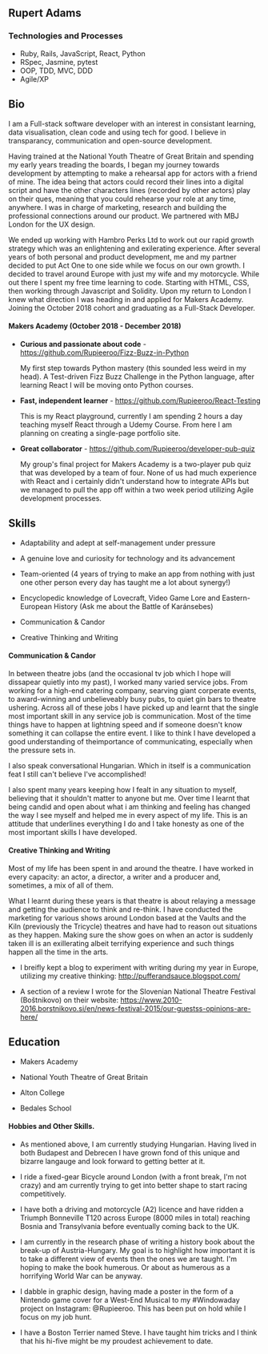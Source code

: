 ## Rupert Adams

### Technologies and Processes

- Ruby, Rails, JavaScript, React, Python
- RSpec, Jasmine, pytest
- OOP, TDD, MVC, DDD
- Agile/XP

## Bio

I am a Full-stack software developer with an interest in consistant learning, data visualisation, clean code and using tech for good. I believe in transparancy, communication and open-source development.

Having trained at the National Youth Theatre of Great Britain and spending my early years treading the boards, I began my journey towards development by attempting to make a rehearsal app for actors with a friend of mine. The idea being that actors could record their lines into a digital script and have the other characters lines (recorded by other actors) play on their ques, meaning that you could rehearse your role at any time, anywhere. I was in charge of marketing, research and building the professional connections around our product. We partnered with MBJ London for the UX design.

We ended up working with Hambro Perks Ltd to work out our rapid growth strategy which was an enlightening and exilerating experience. After several years of both personal and product development, me and my partner decided to put Act One to one side while we focus on our own growth. I decided to travel around Europe with just my wife and my motorcycle. While out there I spent my free time learning to code. Starting with HTML, CSS, then working through Javascript and Solidity. Upon my return to London I knew what direction I was heading in and applied for Makers Academy. Joining the October 2018 cohort and graduating as a Full-Stack Developer.

#### Makers Academy (October 2018 - December 2018)

- **Curious and passionate about code** - https://github.com/Rupieeroo/Fizz-Buzz-in-Python

  My first step towards Python mastery (this sounded less weird in my head). A Test-driven Fizz Buzz Challenge in the Python     language, after learning React I will be moving onto Python courses.

- **Fast, independent learner** - https://github.com/Rupieeroo/React-Testing
 
  This is my React playground, currently I am spending 2 hours a day teaching myself React through a Udemy Course. From here I   am planning on creating a single-page portfolio site. 
  
- **Great collaborator** - https://github.com/Rupieeroo/developer-pub-quiz

  My group's final project for Makers Academy is a two-player pub quiz that was developed by a team of four. None of us had     much experience with React and i certainly didn't understand how to integrate APIs but we managed to pull the app off within   a two week period utilizing Agile development processes.

## Skills

- Adaptability and adept at self-management under pressure 

- A genuine love and curiosity for technology and its advancement

- Team-oriented (4 years of trying to make an app from nothing with just one other person every day has taught me a lot about synergy!)

- Encyclopedic knowledge of Lovecraft, Video Game Lore and Eastern-European History (Ask me about the Battle of Karánsebes)

- Communication & Candor

- Creative Thinking and Writing

#### Communication & Candor

In between theatre jobs (and the occasional tv job which I hope will dissapear quietly into my past), I worked many varied service jobs. From working for a high-end catering company, searving giant corperate events, to award-winning and unbelieveably busy pubs, to quiet gin bars to theatre ushering. Across all of these jobs I have picked up and learnt that the single most important skill in any service job is communication. Most of the time things have to happen at lightning speed and if someone doesn't know something it can collapse the entire event. I like to think I have developed a good understanding of theimportance of communicating, especially when the pressure sets in.

I also speak conversational Hungarian. Which in itself is a communication feat I still can't believe I've accomplished!

I also spent many years keeping how I fealt in any situation to myself, believing that it shouldn't matter to anyone but me. Over time I learnt that being candid and open about what i am thinking and feeling has changed the way I see myself and helped me in every aspect of my life. This is an attitude that underlines everything I do and I take honesty as one of the most important skills I have developed.

#### Creative Thinking and Writing

Most of my life has been spent in and around the theatre. I have worked in every capacity: an actor, a director, a writer and a producer and, sometimes, a mix of all of them. 

What I learnt during these years is that theatre is about relaying a message and getting the audience to think and re-think. I have conducted the marketing for various shows around London based at the Vaults and the Kiln (previously the Tricycle) theatres and have had to reason out situations as they happen. Making sure the show goes on when an actor is suddenly taken ill is an exillerating albeit terrifying experience and such things happen all the time in the arts.

- I breifly kept a blog to experiment with writing during my year in Europe, utilizing my creative thinking:
  http://pufferandsauce.blogspot.com/
  
- A section of a review I wrote for the Slovenian National Theatre Festival (Boštnikovo) on their website:
  https://www.2010-2016.borstnikovo.si/en/news-festival-2015/our-guestss-opinions-are-here/

## Education

- Makers Academy

- National Youth Theatre of Great Britain

- Alton College

- Bedales School

#### Hobbies and Other Skills.

- As mentioned above, I am currently studying Hungarian. Having lived in both Budapest and Debrecen I have grown fond of this   unique and bizarre langauge and look forward to getting better at it.

- I ride a fixed-gear Bicycle around London (with a front break, I'm not crazy) and am currently trying to get into better       shape to start racing competitively.

- I have both a driving and motorcycle (A2) licence and have ridden a Triumph Bonneville T120 across Europe (8000 miles in       total) reaching Bosnia and Transylvania before eventually coming back to the UK.

- I am currently in the research phase of writing a history book about the break-up of Austria-Hungary. My goal is to           highlight how important it is to take a different view of events then the ones we are taught. I'm hoping to make the book     humerous. Or about as humerous as a horrifying World War can be anyway.

- I dabble in graphic design, having made a poster in the form of a Nintendo game cover for a West-End Musical to my             #Windowaday project on Instagram: @Rupieeroo. This has been put on hold while I focus on my job hunt.

- I have a Boston Terrier named Steve. I have taught him tricks and I think that his hi-five might be my proudest achievement   to date.
